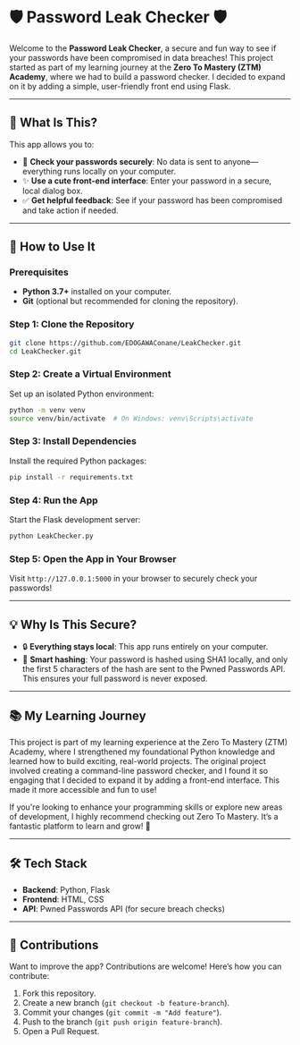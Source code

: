 # 🛡️ Password Leak Checker 🛡️
Welcome to the **Password Leak Checker**, a secure and fun way to see if your passwords have been compromised in data breaches! This project started as part of my learning journey at the **Zero To Mastery (ZTM) Academy**, where we had to build a password checker. I decided to expand on it by adding a simple, user-friendly front end using Flask.

---

## 📖 What Is This?

This app allows you to:
- 🔐 **Check your passwords securely**: No data is sent to anyone—everything runs locally on your computer.
- ✨ **Use a cute front-end interface**: Enter your password in a secure, local dialog box.
- ✅ **Get helpful feedback**: See if your password has been compromised and take action if needed.

---

## 🚀 How to Use It

### Prerequisites
- **Python 3.7+** installed on your computer.
- **Git** (optional but recommended for cloning the repository).

### Step 1: Clone the Repository
```bash
git clone https://github.com/EDOGAWAConane/LeakChecker.git
cd LeakChecker.git
```

### Step 2: Create a Virtual Environment
Set up an isolated Python environment:
```bash
python -m venv venv
source venv/bin/activate  # On Windows: venv\Scripts\activate
```

### Step 3: Install Dependencies
Install the required Python packages:
```bash
pip install -r requirements.txt
```

### Step 4: Run the App
Start the Flask development server:
```bash
python LeakChecker.py
```

### Step 5: Open the App in Your Browser
Visit `http://127.0.0.1:5000` in your browser to securely check your passwords!

---

## 💡 Why Is This Secure?

- 🔒 **Everything stays local**: This app runs entirely on your computer.
- 🧠 **Smart hashing**: Your password is hashed using SHA1 locally, and only the first 5 characters of the hash are sent to the Pwned Passwords API. This ensures your full password is never exposed.

---

## 📚 My Learning Journey
This project is part of my learning experience at the Zero To Mastery (ZTM) Academy, where I strengthened my foundational Python knowledge and learned how to build exciting, real-world projects. The original project involved creating a command-line password checker, and I found it so engaging that I decided to expand it by adding a front-end interface. This made it more accessible and fun to use!

If you're looking to enhance your programming skills or explore new areas of development, I highly recommend checking out Zero To Mastery. It’s a fantastic platform to learn and grow! 🚀

---

## 🛠️ Tech Stack
- **Backend**: Python, Flask
- **Frontend**: HTML, CSS
- **API**: Pwned Passwords API (for secure breach checks)

---

## 🤝 Contributions
Want to improve the app? Contributions are welcome! Here’s how you can contribute:
1. Fork this repository.
2. Create a new branch (`git checkout -b feature-branch`).
3. Commit your changes (`git commit -m "Add feature"`).
4. Push to the branch (`git push origin feature-branch`).
5. Open a Pull Request.
